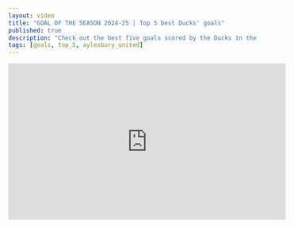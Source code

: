 ```yaml
---
layout: video
title: "GOAL OF THE SEASON 2024-25 | Top 5 best Ducks' goals"
published: true
description: "Check out the best five goals scored by the Ducks in the 2024-25 Pitching In Southern League Division One Central season."
tags: [goals, top_5, aylesbury_united]
---
```

<iframe width="560" height="315" src="https://www.youtube.com/embed/RuyRJcykjz0?si=ikkOMoWZobh_IQ1q" title="YouTube video player" frameborder="0" allow="accelerometer; autoplay; clipboard-write; encrypted-media; gyroscope; picture-in-picture; web-share" referrerpolicy="strict-origin-when-cross-origin" allowfullscreen></iframe>